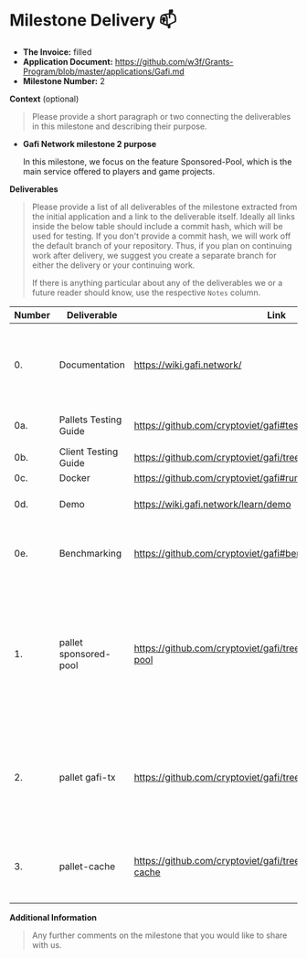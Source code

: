 # Milestone Delivery :mailbox:

* **The Invoice:** filled
* **Application Document:** https://github.com/w3f/Grants-Program/blob/master/applications/Gafi.md
* **Milestone Number:** 2


**Context** (optional)
> Please provide a short paragraph or two connecting the deliverables in this milestone and describing their purpose.

- **Gafi Network milestone 2 purpose**
  
  In this milestone, we focus on the feature Sponsored-Pool, which is the main service offered to players and game projects.

**Deliverables**
> Please provide a list of all deliverables of the milestone extracted from the initial application and a link to the deliverable itself. Ideally all links inside the below table should include a commit hash, which will be used for testing. If you don't provide a commit hash, we will work off the default branch of your repository. Thus, if you plan on continuing work after delivery, we suggest you create a separate branch for either the delivery or your continuing work. 
> 
> If there is anything particular about any of the deliverables we or a future reader should know, use the respective `Notes` column.

| Number | Deliverable | Link | Notes |
| ------------- | ------------- | ------------- |------------- |
| 0. | Documentation | https://wiki.gafi.network/ | Documentation is merge with Wiki, the Wiki for those who want to learn and build with Gafi Network | 
| 0a. | Pallets Testing Guide | https://github.com/cryptoviet/gafi#test | The pallets functionality unit-test | 
| 0b. | Client Testing Guide | https://github.com/cryptoviet/gafi/tree/master/tests | The client unit-test | 
| 0c. | Docker | https://github.com/cryptoviet/gafi#run-in-docker | Docker | 
| 0d. | Demo | https://wiki.gafi.network/learn/demo | Try all the features of milestone 2 | 
| 0e. | Benchmarking | https://github.com/cryptoviet/gafi#benchmarking | Benchmarking for pallets to determine appropriate weights | 
| 1.  | pallet sponsored-pool | https://github.com/cryptoviet/gafi/tree/master/pallets/sponsored-pool | One more option for players to participate in Gafi Network, reduce transaction fees and help game projects appeals to their users. [Wiki](https://wiki.gafi.network/learn/sponsored-pool)| 
| 2. | pallet gafi-tx | https://github.com/cryptoviet/gafi/tree/master/pallets/gafi-tx | Gafi TX is the controller to keep the balance of Gafi Network, tistribute fee rewards to the Game creator. [Wiki](https://wiki.gafi.network/learn/gafi-tx)| 
| 3. | pallet-cache | https://github.com/cryptoviet/gafi/tree/master/pallets/pallet-cache |The Pallet Cache provides functions to store data temporary | 

**Additional Information**
> Any further comments on the milestone that you would like to share with us.
